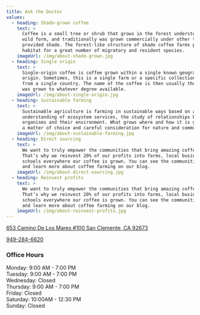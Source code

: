 ```yaml
---
title: Ask the Doctor
values:
  - heading: Shade-grown coffee
    text: >
      Coffee is a small tree or shrub that grows in the forest understory in its
      wild form, and traditionally was grown commercially under other trees that
      provided shade. The forest-like structure of shade coffee farms provides
      habitat for a great number of migratory and resident species.
    imageUrl: /img/about-shade-grown.jpg
  - heading: Single origin
    text: >
      Single-origin coffee is coffee grown within a single known geographic
      origin. Sometimes, this is a single farm or a specific collection of beans
      from a single country. The name of the coffee is then usually the place it
      was grown to whatever degree available.
    imageUrl: /img/about-single-origin.jpg
  - heading: Sustainable farming
    text: >
      Sustainable agriculture is farming in sustainable ways based on an
      understanding of ecosystem services, the study of relationships between
      organisms and their environment. What grows where and how it is grown are
      a matter of choice and careful consideration for nature and communities.
    imageUrl: /img/about-sustainable-farming.jpg
  - heading: Direct sourcing
    text: >
      We want to truly empower the communities that bring amazing coffee to you.
      That’s why we reinvest 20% of our profits into farms, local businesses and
      schools everywhere our coffee is grown. You can see the communities grow
      and learn more about coffee farming on our blog.
    imageUrl: /img/about-direct-sourcing.jpg
  - heading: Reinvest profits
    text: >
      We want to truly empower the communities that bring amazing coffee to you.
      That’s why we reinvest 20% of our profits into farms, local businesses and
      schools everywhere our coffee is grown. You can see the communities grow
      and learn more about coffee farming on our blog.
    imageUrl: /img/about-reinvest-profits.jpg
---
```

[653 Camino De Los Mares #100 San Clemente, CA 92673](https://maps.google.com/maps?q=131+w+el+portal,+san+clemente,+ca+92670&ie=UTF-8&hq=&hnear=0x80dcf40ce2bafe29:0x680cd58aa6ba4cdc,131+W+El+Portal,+San+Clemente,+CA+92672&gl=us&ei=GPjIUe-kI8_oigLPhoHwBg&ved=0CC8Q8gEwAA)

[949-284-6620](tel:949-284-6620)

### Office Hours

Monday: 9:00 AM - 7:00 PM\
Tuesday: 9:00 AM - 7:00 PM\
Wednesday: Closed\
Thursday: 9:00 AM - 7:00 PM\
Friday: Closed\
Saturday: 10:00AM - 12:30 PM\
Sunday: Closed